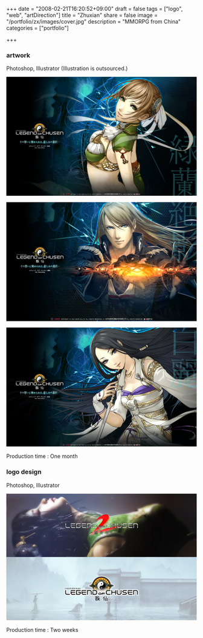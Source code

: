 +++
date = "2008-02-21T16:20:52+09:00"
draft = false
tags = ["logo", "web", "artDirection"]
title = "Zhuxian"
share = false
image = "/portfolio/zx/images/cover.jpg"
description = "MMORPG from China"
categories = ["portfolio"]

+++

### artwork

Photoshop, Illustrator
(Illustration is outsourced.)

![](images/cover.jpg)

![](images/zx_00.jpg)

![](images/zx_01.jpg)

Production time : One month

### logo design

Photoshop, Illustrator

![](images/zx_02.jpg)

Production time : Two weeks
